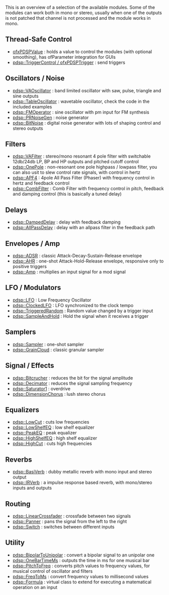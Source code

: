 
This is an overview of a selection of the available modules. Some of the modules can work both in mono or stereo, usually when one of the outputs is not patched that channel is not processed and the module works in mono.

## Thread-Safe Control
- [ofxPDSPValue](classofx_p_d_s_p_value.html) : holds a value to control the modules (with optional smoothing), has ofParameter integration for GUIs
- [pdsp::TriggerControl / ofxPDSPTrigger](classpdsp_1_1_trigger_control.html) : send triggers

## Oscillators / Noise
- [pdsp::VAOscillator](classpdsp_1_1_v_a_oscillator.html) : band limited oscillator with saw, pulse, triangle and sine outputs
- [pdsp::TableOscillator](classpdsp_1_1_table_oscillator.html) : wavetable oscillator, check the code in the included examples
- [pdsp::FMOperator](classpdsp_1_1_f_m_operator.html) : sine oscillator with pm input for FM synthesis
- [pdsp::PRNoiseGen](classpdsp_1_1_p_r_noise_gen.html) : noise generator
- [pdsp::BitNoise](classpdsp_1_1_bit_noise.html) : digital noise generator with lots of shaping control and stereo outputs

## Filters
- [pdsp::VAFilter](classpdsp_1_1_v_a_filter.html) : stereo/mono resonant 4 pole filter with switchable 12db/24db LP, BP and HP outputs and pitched cutoff control
- [pdsp::OnePole](classpdsp_1_1_one_pole.html) : non-resonant one pole highpass / lowpass filter, you can also usit to slew control rate signals, with control in hertz
- [pdsp::APF4](classpdsp_1_1_a_p_f4.html) : 4pole All Pass Filter (Phaser) with frequency control in hertz and feedback control
- [pdsp::CombFilter](classpdsp_1_1_comb_filter.html) : Comb Filter with frequency control in pitch, feedback and damping control (this is basically a tuned delay)

## Delays
- [pdsp::DampedDelay](classpdsp_1_1_damped_delay.html) : delay with feedback damping
- [pdsp::AllPassDelay](classpdsp_1_1_all_pass_delay.html) : delay with an allpass filter in the feedback path

## Envelopes / Amp
- [pdsp::ADSR](classpdsp_1_1_a_d_s_r.html) : classic Attack-Decay-Sustain-Release envelope
- [pdsp::AHR](classpdsp_1_1_a_h_r.html) : one-shot Attack-Hold-Release envelope, responsive only to positive triggers
- [pdsp::Amp](classpdsp_1_1_amp.html) : multiplies an input signal for a mod signal

## LFO / Modulators
- [pdsp::LFO](classpdsp_1_1_l_f_o.html) : Low Frequency Oscillator
- [pdsp::ClockedLFO](classpdsp_1_1_clocked_l_f_o.html) : LFO synchronized to the clock tempo
- [pdsp::TriggeredRandom](classpdsp_1_1_triggered_random.html) : Random value changed by a trigger input
- [pdsp::SampleAndHold](classpdsp_1_1_sample_and_hold.html) : Hold the signal when it receives a trigger 

## Samplers
- [pdsp::Sampler](classpdsp_1_1_sampler.html) : one-shot sampler
- [pdsp::GrainCloud](classpdsp_1_1_grain_cloud.html) : classic granular sampler

## Signal / Effects
- [pdsp::Bitcrucher](classpdsp_1_1_bitcruncher.html) : reduces the bit for the signal amplitude
- [pdsp::Decimator](classpdsp_1_1_decimator.html) : reduces the signal sampling frequency
- [pdsp::Saturator1](classpdsp_1_1_saturator1.html) : overdrive 
- [pdsp::DimensionChorus](classpdsp_1_1_dimension_chorus.html) : lush stereo chorus

## Equalizers
- [pdsp::LowCut](classpdsp_1_1_low_cut.html) : cuts low frequencies
- [pdsp::LowShelfEQ](classpdsp_1_1_low_shelf_e_q.html) : low shelf equalizer
- [pdsp::PeakEQ](classpdsp_1_1_peak_e_q.html) : peak equalizer
- [pdsp::HighShelfEQ](classpdsp_1_1_high_shelf_e_q.html) : high shelf equalizer
- [pdsp::HighCut](classpdsp_1_1_high_cut.html) : cuts high frequencies

## Reverbs  
- [pdsp::BasiVerb](classpdsp_1_1_basi_verb.html) : dubby metallic reverb with mono input and stereo output 
- [pdsp::IRVerb](classpdsp_1_1_i_r_verb.html) : a impulse response based reverb, with mono/stereo inputs and outputs

## Routing
- [pdsp::LinearCrossfader](classpdsp_1_1_linear_crossfader.html) : crossfade between two signals
- [pdsp::Panner](classpdsp_1_1_panner.html) : pans the signal from the left to the right
- [pdsp::Switch](classpdsp_1_1_switch.html) : switches between different inputs

## Utility
- [pdsp::BipolarToUnipolar](classpdsp_1_1_bipolar_to_unipolar.html) : convert a bipolar signal to an unipolar one
- [pdsp::OneBarTimeMs](classpdsp_1_1_one_bar_time_ms.html) : outputs the time in ms for one musical bar
- [pdsp::PitchToFreq](classpdsp_1_1_pitch_to_freq.html) : converts pitch values to frequency values, for musical control of oscillator and filters
- [pdsp::FreqToMs](classpdsp_1_1_freq_to_ms.html) : convert frequency values to millisecond values 
- [pdsp::Formula](classpdsp_1_1_formula.html) : virtual class to extend for executing a matematical operation on an input

